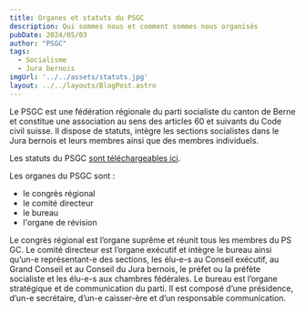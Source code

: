 ```yaml
---
title: Organes et statuts du PSGC
description: Qui sommes nous et comment sommes nous organisés
pubDate: 2024/05/03
author: "PSGC"
tags: 
  - Socialisme
  - Jura bernois
imgUrl: '../../assets/statuts.jpg'
layout: ../../layouts/BlogPost.astro
---
```


Le PSGC est une fédération régionale du parti socialiste du canton de Berne et constitue une association au sens des articles 60 et suivants du Code civil suisse. Il dispose de statuts, intègre les sections socialistes dans le Jura bernois et leurs membres ainsi que des membres individuels.

Les statuts du PSGC [sont téléchargeables ici](../../../public/docs/statuts_psgc_dec2023.pdf).


Les organes du PSGC sont : 
- le congrès régional
- le comité directeur
- le bureau
- l'organe de révision

Le congrès régional est l’organe suprême et réunit tous les membres du PS GC. Le comité directeur est l’organe exécutif et intègre le bureau ainsi qu’un-e représentant-e des sections, les élu-e-s au Conseil exécutif, au Grand Conseil et au Conseil du Jura bernois, le préfet ou la préfète socialiste et les élu-e-s aux chambres fédérales. Le bureau est l’organe stratégique et de communication du parti. Il est composé d’une présidence, d’un-e secrétaire, d’un-e caisser-ère et d’un responsable communication.  